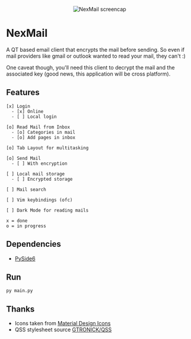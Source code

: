 <p align="center">
  <img src="https://github.com/sz47/NexMail/blob/main/images/screencap.jpg" align="center" alt="NexMail screencap"> 
</p>

# NexMail

A QT based email client that encrypts the mail before sending. So even if mail providers like gmail or outlook wanted to read your mail, they can't :)

One caveat though, you'll need this client to decrypt the mail and the associated key (good news, this application will be cross platform).

## Features

```
[x] Login
  - [x] Online
  - [ ] Local login

[o] Read Mail from Inbox
  - [o] Categories in mail
  - [o] Add pages in inbox

[o] Tab Layout for multitasking

[o] Send Mail
  - [ ] With encryption

[ ] Local mail storage
  - [ ] Encrypted storage

[ ] Mail search

[ ] Vim keybindings (ofc)

[ ] Dark Mode for reading mails

x = done
o = in progress
```

## Dependencies

+ [PySide6](https://pypi.org/project/PySide6/)

## Run

```
py main.py
```

## Thanks

+ Icons taken from [Material Design Icons](https://materialdesignicons.com/)
+ QSS stylesheet source [GTRONICK/QSS](https://github.com/GTRONICK/QSS)
